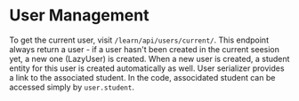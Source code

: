 # User Management

To get the current user, visit `/learn/api/users/current/`.
This endpoint always return a user - if a user hasn't been created in the current seesion yet, a new one (LazyUser) is created.
When a new user is created, a student entity for this user is created automatically as well.
User serializer provides a link to the associated student.
In the code, associdated student can be accessed simply by `user.student`.

